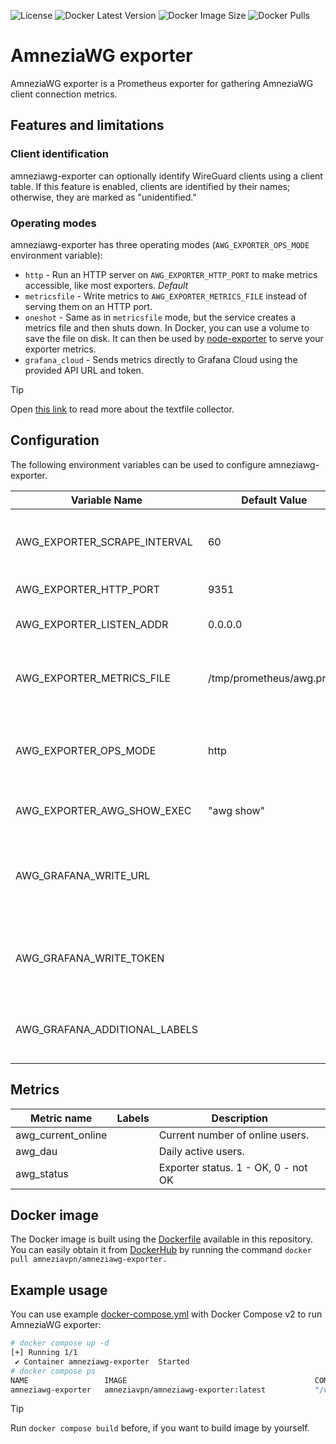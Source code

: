 ![License](https://img.shields.io/github/license/amnezia-vpn/amneziawg-exporter)
![Docker Latest Version](https://img.shields.io/docker/v/amneziavpn/amneziawg-exporter)
![Docker Image Size](https://img.shields.io/docker/image-size/amneziavpn/amneziawg-exporter)
![Docker Pulls](https://img.shields.io/docker/pulls/amneziavpn/amneziawg-exporter)

# AmneziaWG exporter

AmneziaWG exporter is a Prometheus exporter for gathering AmneziaWG client connection metrics.

## Features and limitations

### Client identification

amneziawg-exporter can optionally identify WireGuard clients using a client table. If this feature is enabled, clients are identified by their names; otherwise, they are marked as "unidentified."

### Operating modes

amneziawg-exporter has three operating modes (`AWG_EXPORTER_OPS_MODE` environment variable):

- `http` - Run an HTTP server on `AWG_EXPORTER_HTTP_PORT` to make metrics accessible, like most exporters. *Default*
- `metricsfile` - Write metrics to `AWG_EXPORTER_METRICS_FILE` instead of serving them on an HTTP port.
- `oneshot` - Same as in `metricsfile` mode, but the service creates a metrics file and then shuts down. In Docker, you can use a volume to save the file on disk. It can then be used by [node-exporter](https://github.com/prometheus/node_exporter) to serve your exporter metrics.
- `grafana_cloud` - Sends metrics directly to Grafana Cloud using the provided API URL and token.

> [!TIP]
> Open [this link](https://github.com/prometheus/node_exporter#textfile-collector) to read more about the textfile collector.

## Configuration

The following environment variables can be used to configure amneziawg-exporter.

| Variable Name                        | Default Value               | Description                                                             |
|--------------------------------------|-----------------------------|-------------------------------------------------------------------------|
| AWG_EXPORTER_SCRAPE_INTERVAL         | 60                          | Interval for scraping WireGuard metrics (for the `http` mode).          |
| AWG_EXPORTER_HTTP_PORT               | 9351                        | Port for HTTP service.                                                  |
| AWG_EXPORTER_LISTEN_ADDR             | 0.0.0.0                     | Listen address for HTTP service.                                        |
| AWG_EXPORTER_METRICS_FILE            | /tmp/prometheus/awg.prom    | Path to the metrics file for Node exporter textfile collector.          |
| AWG_EXPORTER_OPS_MODE                | http                        | Operation mode for the exporter (`http`, `metricsfile`, `oneshot` or `grafana_cloud`). |
| AWG_EXPORTER_AWG_SHOW_EXEC           | "awg show"                  | Command to run the `awg show` command.                                  |
| AWG_GRAFANA_WRITE_URL                |                             | URL for sending metrics to Grafana Cloud (for `grafana_cloud` mode).    |
| AWG_GRAFANA_WRITE_TOKEN              |                             | Authorization token for Grafana Cloud (for `grafana_cloud` mode).       |
| AWG_GRAFANA_ADDITIONAL_LABELS        |                             | Additional labels to add when sending metrics to Grafana Cloud.         |

## Metrics

| Metric name                          | Labels               | Description                                                                 |
|--------------------------------------|----------------------|-----------------------------------------------------------------------------|
| awg_current_online                   |                      | Current number of online users.                                             |
| awg_dau                              |                      | Daily active users.                                                         |
| awg_status                           |                      | Exporter status. 1 - OK, 0 - not OK                                         |

## Docker image

The Docker image is built using the [Dockerfile](Dockerfile) available in this repository. You can easily obtain it from [DockerHub](https://hub.docker.com/r/amneziavpn/amneziawg-exporter) by running the command `docker pull amneziavpn/amneziawg-exporter.`


## Example usage

You can use example [docker-compose.yml](docker-compose.yml) with Docker Compose v2 to run AmneziaWG exporter:

```sh
# docker compose up -d
[+] Running 1/1
 ✔ Container amneziawg-exporter  Started                                                                                                                  0.2s 
# docker compose ps
NAME                 IMAGE                                          COMMAND                         SERVICE              CREATED          STATUS          PORTS
amneziawg-exporter   amneziavpn/amneziawg-exporter:latest           "/usr/bin/amneziawg-exporter"   amneziawg-exporter   23 seconds ago   Up 23 seconds
```

> [!TIP]
> Run `docker compose build` before, if you want to build image by yourself.
